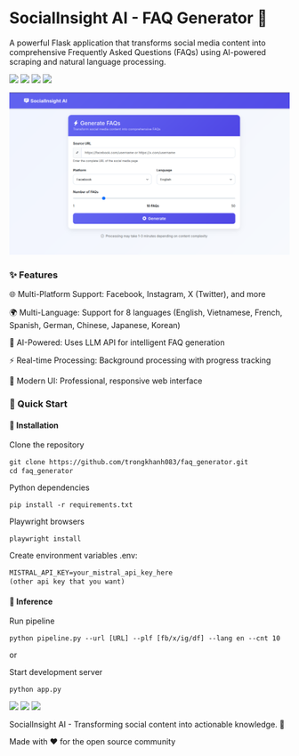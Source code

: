 <h1>SocialInsight AI - FAQ Generator 🚀</h1>

A powerful Flask application that transforms social media content into comprehensive Frequently Asked Questions (FAQs) using AI-powered scraping and natural language processing.

<img src="https://img.shields.io/badge/SocialInsight-AI-blue"> <img src="https://img.shields.io/badge/Python-3.10%252B-green"> <img src="https://img.shields.io/badge/Flask-3.1-lightgrey"> <img src="https://img.shields.io/badge/Playwright-1.55-purple">

![SocialInsight Demo](./assets/start.png)

<h3>✨ Features</h3>

  🌐 Multi-Platform Support: Facebook, Instagram, X (Twitter), and more
  
  🌍 Multi-Language: Support for 8 languages (English, Vietnamese, French, Spanish, German, Chinese, Japanese, Korean)
  
  🤖 AI-Powered: Uses LLM API for intelligent FAQ generation
  
  ⚡ Real-time Processing: Background processing with progress tracking
  
  🎨 Modern UI: Professional, responsive web interface

<h3>🚀 Quick Start</h3>

<h4>🔧 Installation</h4>

Clone the repository
```
git clone https://github.com/trongkhanh083/faq_generator.git
cd faq_generator
```

Python dependencies
```
pip install -r requirements.txt
```

Playwright browsers
```
playwright install
```
Create environment variables .env:
```
MISTRAL_API_KEY=your_mistral_api_key_here
(other api key that you want)
```
<h4>🎯 Inference</h4>

Run pipeline
```
python pipeline.py --url [URL] --plf [fb/x/ig/df] --lang en --cnt 10
```
or

Start development server
```
python app.py
```

<img src="https://img.shields.io/badge/build-passing-brightgreen"> <img src="https://img.shields.io/badge/coverage-85%2525-green"> <img src="https://img.shields.io/badge/uptime-99.9%2525-brightgreen">

SocialInsight AI - Transforming social content into actionable knowledge. 🚀

Made with ❤️ for the open source community
